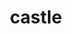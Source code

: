 ---
layout: smileys&emotion
title: castle
emoji: castle
permalink: 🏰.html
image: assets/img/3moji/castle.png
---